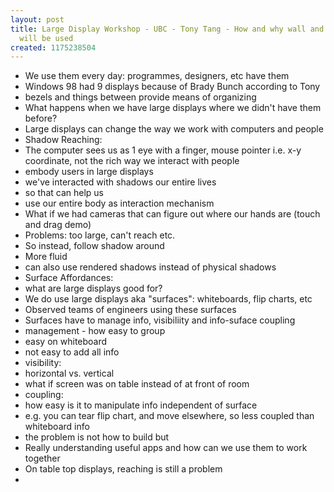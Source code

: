 ```yaml
---
layout: post
title: Large Display Workshop - UBC - Tony Tang - How and why wall and table displays
  will be used
created: 1175238504
---
```

<ul> <li>We use them every day: programmes, designers, etc have them</li> <li>Windows 98 had 9 displays because of Brady Bunch according to Tony</li> <li>bezels and things between provide means of organizing </li> <li>What happens when we have large displays where we didn&#39;t have them before?</li> <li>Large displays can change the way we work with computers and people</li> <li>Shadow Reaching:</li> <li>The computer sees us as 1 eye with a finger, mouse pointer i.e. x-y coordinate, not the rich way we interact with people</li> <li>embody users in large displays</li> <li>we&#39;ve interacted with shadows our entire lives</li> <li>so that can help us</li> <li>use our entire body as interaction mechanism</li> <li>What if we had cameras that can figure out where our hands are (touch and drag demo)</li> <li>Problems: too large, can&#39;t reach etc.</li> <li>So instead, follow shadow around</li> <li>More fluid</li> <li>can also use rendered shadows instead of physical shadows</li> <li>Surface Affordances:</li> <li>what are large displays good for?</li> <li>We do use large displays aka &quot;surfaces&quot;: whiteboards, flip charts, etc</li> <li>Observed teams of engineers using these surfaces</li> <li>Surfaces have to manage info, visibiliity and info-suface coupling</li> <li>management - how easy to group</li> <li>easy on whiteboard</li> <li>not easy to add all info</li> <li>visibility:</li> <li>horizontal vs. vertical</li> <li>what if screen was on table instead of at front of room</li> <li>coupling:</li> <li>how easy is it to manipulate info independent of surface</li> <li>e.g. you can tear flip chart, and move elsewhere, so less coupled than whiteboard info</li> <li>the problem is not how to build but</li> <li>Really understanding useful apps and how can we use them to work together</li> <li>On table top displays, reaching is still a problem</li> <li><br /></li> </ul>
